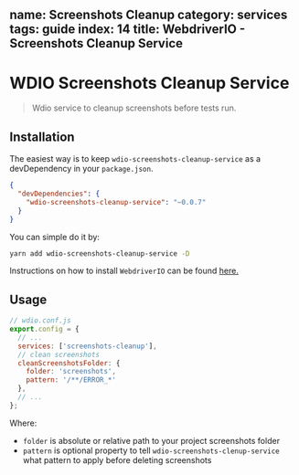 name: Screenshots Cleanup
category: services
tags: guide
index: 14
title: WebdriverIO - Screenshots Cleanup Service
---

WDIO Screenshots Cleanup Service
============================

> Wdio service to cleanup screenshots before tests run.

## Installation

The easiest way is to keep `wdio-screenshots-cleanup-service` as a devDependency in your `package.json`.

```json
{
  "devDependencies": {
    "wdio-screenshots-cleanup-service": "~0.0.7"
  }
}
```

You can simple do it by:

```bash
yarn add wdio-screenshots-cleanup-service -D
```

Instructions on how to install `WebdriverIO` can be found [here.](http://webdriver.io/guide/getstarted/install.html)

## Usage

```js
// wdio.conf.js
export.config = {
  // ...
  services: ['screenshots-cleanup'],
  // clean screenshots
  cleanScreenshotsFolder: {
    folder: 'screenshots',
    pattern: '/**/ERROR_*'
  },
  // ...
};
```

Where:
  - `folder` is absolute or relative path to your project screenshots folder
  - `pattern` is optional property to tell `wdio-screenshots-clenup-service` what pattern to apply before deleting screenshots
